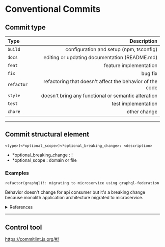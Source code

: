 # Conventional Commits

## Commit type

| Type       |                                              Description |
| :--------- | -------------------------------------------------------: |
| `build`    |                  configuration and setup (npm, tsconfig) |
| `docs`     |            editing or updating documentation (README.md) |
| `feat`     |                                   feature implementation |
| `fix`      |                                                  bug fix |
| `refactor` | refactoring that doesn't affect the behavior of the code |
| `style`    |      doesn't bring any functional or semantic alteration |
| `test`     |                                      test implementation |
| `chore`    |                                             other change |

---

## Commit structural element

```
<type>(<*optional_scope>)<*optional_breaking_change>: <description>
```

- \*optional_breaking_change : !
- \*optional_scope : domain or file

### Examples

```
refactor(graphql)!: migrating to microservice using graphql-federation
```

Behavior doesn't change for api consumer but it's a breaking change because monolith application architecture migrated to microservice.

<details>
  <summary>References</summary>
  <p>

https://www.conventionalcommits.org/en/v1.0.0/

  </p>
</details>

---

## Control tool

https://commitlint.js.org/#/
